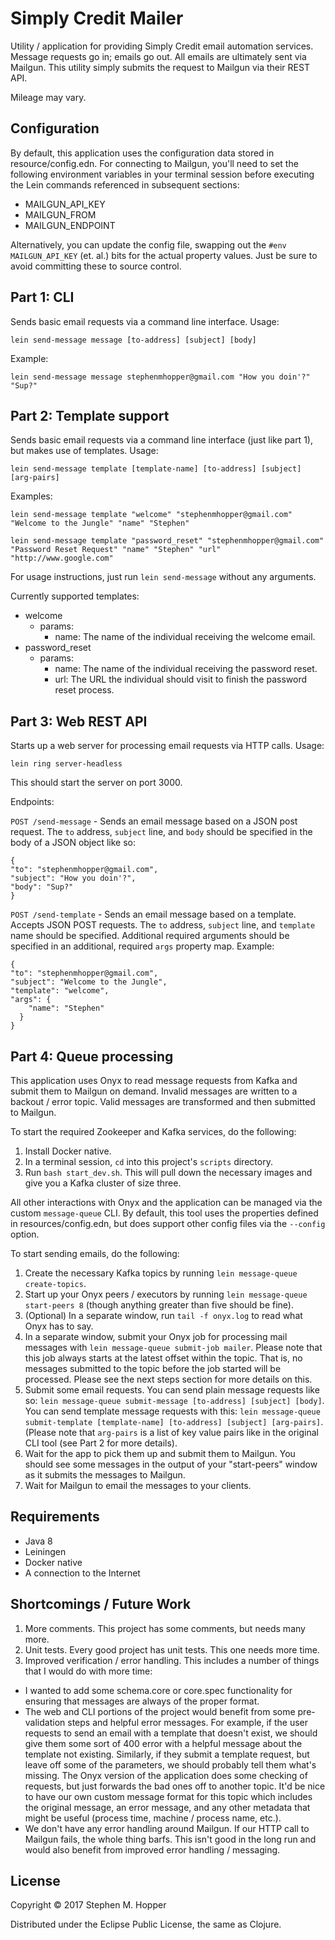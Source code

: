 # Simply Credit Mailer

Utility / application for providing Simply Credit email automation services. Message requests go in; emails go out.
All emails are ultimately sent via Mailgun. This utility simply submits the request to Mailgun via their REST API.

Mileage may vary.

## Configuration

By default, this application uses the configuration data stored in resource/config.edn. For connecting to Mailgun,
you'll need to set the following environment variables in your terminal session before executing the Lein commands
referenced in subsequent sections:
- MAILGUN_API_KEY
- MAILGUN_FROM
- MAILGUN_ENDPOINT

Alternatively, you can update the config file, swapping out the `#env MAILGUN_API_KEY` (et. al.) bits for the actual
property values. Just be sure to avoid committing these to source control.

## Part 1: CLI

Sends basic email requests via a command line interface. Usage:

`lein send-message message [to-address] [subject] [body]`

Example:

`lein send-message message stephenmhopper@gmail.com "How you doin'?" "Sup?"`

## Part 2: Template support

Sends basic email requests via a command line interface (just like part 1), but makes use of templates. Usage:

`lein send-message template [template-name] [to-address] [subject] [arg-pairs]`

Examples:

`lein send-message template "welcome" "stephenmhopper@gmail.com" "Welcome to the Jungle" "name" "Stephen"`

`lein send-message template "password_reset" "stephenmhopper@gmail.com" "Password Reset Request" "name" "Stephen" "url" "http://www.google.com"`

For usage instructions, just run `lein send-message` without any arguments.

Currently supported templates:
* welcome
  * params:
    * name: The name of the individual receiving the welcome email.
* password_reset
  * params:
    * name: The name of the individual receiving the password reset.
    * url: The URL the individual should visit to finish the password reset process.

## Part 3: Web REST API

Starts up a web server for processing email requests via HTTP calls. Usage:

`lein ring server-headless`

This should start the server on port 3000.

Endpoints:

`POST /send-message` - Sends an email message based on a JSON post request. The `to` address, `subject` line, and `body`
should be specified in the body of a JSON object like so:
```
{
"to": "stephenmhopper@gmail.com",
"subject": "How you doin'?",
"body": "Sup?"
}
```

`POST /send-template` - Sends an email message based on a template. Accepts JSON POST requests. The `to` address, `subject`
line, and `template` name should be specified. Additional required arguments should be specified in an additional, required
`args` property map. Example:
```
{
"to": "stephenmhopper@gmail.com",
"subject": "Welcome to the Jungle",
"template": "welcome",
"args": {
    "name": "Stephen"
  }
}
```

## Part 4: Queue processing

This application uses Onyx to read message requests from Kafka and submit them to Mailgun on demand. Invalid messages
are written to a backout / error topic. Valid messages are transformed and then submitted to Mailgun.

To start the required Zookeeper and Kafka services, do the following:

1. Install Docker native.
2. In a terminal session, `cd` into this project's `scripts` directory.
3. Run `bash start_dev.sh`. This will pull down the necessary images and give you a Kafka cluster of size three.

All other interactions with Onyx and the application can be managed via the custom `message-queue` CLI.
By default, this tool uses the properties defined in resources/config.edn, but does support other config files via
the `--config` option.

To start sending emails, do the following:

1. Create the necessary Kafka topics by running `lein message-queue create-topics`.
2. Start up your Onyx peers / executors by running `lein message-queue start-peers 8` (though anything greater than five should be fine).
3. (Optional) In a separate window, run `tail -f onyx.log` to read what Onyx has to say.
4. In a separate window, submit your Onyx job for processing mail messages with `lein message-queue submit-job mailer`.
Please note that this job always starts at the latest offset within the topic. That is, no messages submitted to the
topic before the job started will be processed. Please see the next steps section for more details on this.
5. Submit some email requests. You can send plain message requests like so: `lein message-queue submit-message [to-address] [subject] [body]`.
You can send template message requests with this: `lein message-queue submit-template [template-name] [to-address] [subject] [arg-pairs]`.
(Please note that `arg-pairs` is a list of key value pairs like in the original CLI tool (see Part 2 for more details).
6. Wait for the app to pick them up and submit them to Mailgun. You should see some messages in the output of your
"start-peers" window as it submits the messages to Mailgun.
7. Wait for Mailgun to email the messages to your clients.

## Requirements

* Java 8
* Leiningen
* Docker native
* A connection to the Internet

## Shortcomings / Future Work

1. More comments. This project has some comments, but needs many more.
2. Unit tests. Every good project has unit tests. This one needs more time.
3. Improved verification / error handling. This includes a number of things that I would do with more time:
  * I wanted to add some schema.core or core.spec functionality for ensuring that messages are always of the proper format.
  * The web and CLI portions of the project would benefit from some pre-validation steps and helpful error messages. For
example, if the user requests to send an email with a template that doesn't exist, we should give them some sort of 400
error with a helpful message about the template not existing. Similarly, if they submit a template request, but leave
off some of the parameters, we should probably tell them what's missing. The Onyx version of the application does some
checking of requests, but just forwards the bad ones off to another topic. It'd be nice to have our own custom message
format for this topic which includes the original message, an error message, and any other metadata that might be useful
(process time, machine / process name, etc.).
  * We don't have any error handling around Mailgun. If our HTTP call to Mailgun fails, the whole thing barfs. This isn't
good in the long run and would also benefit from improved error handling / messaging.

## License

Copyright © 2017 Stephen M. Hopper

Distributed under the Eclipse Public License, the same as Clojure.
